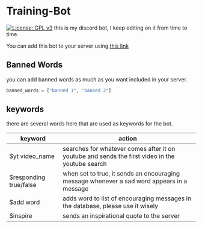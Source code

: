 # Training-Bot
[![License: GPL v3](https://img.shields.io/badge/License-GPLv3-blue.svg)](https://www.gnu.org/licenses/gpl-3.0)
this is my discord bot, I keep editing on it from time to time.

You can add this bot to your server using [this link](https://discord.com/api/oauth2/authorize?client_id=941782025210327091&permissions=534790012358&scope=bot)

## Banned Words
you can add banned words as much as you want included in your server.

```python
banned_words = ["banned 1", "banned 2"]
```

## keywords
there are several words here that are used as keywords for the bot.

| keyword | action |
| ------- | ------ |
| $yt video_name | searches for whatever comes after it on youtube and sends the first video in the youtube search |
| $responding true/false | when set to true, it sends an encouraging message whenever a sad word appears in a message |
| $add word | adds word to list of encouraging messages in the database, please use it wisely |
| $inspire | sends an inspirational quote to the server |
